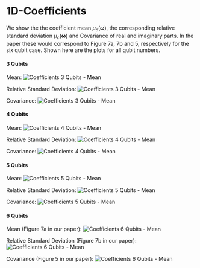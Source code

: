 # 1D-Coefficients

We show the the coefficient mean $\mu_c(\boldsymbol{\omega})$, the corresponding relative standard deviation $\mu_c(\boldsymbol{\omega})$ and Covariance of real and imaginary parts. In the paper these would correspond to Figure 7a, 7b and 5, respectively for the six qubit case. Shown here are the plots for all qubit numbers.

#### 3 Qubits

Mean:
![Coefficients 3 Qubits - Mean](../docs/figures/coeff_mean_qubits3_light.png)

Relative Standard Deviation:
![Coefficients 3 Qubits - Mean](../docs/figures/coeff_sd_qubits3_light.png)

Covariance:
![Coefficients 3 Qubits - Mean](../docs/figures/coeff_covar_qubits3_light.png)


#### 4 Qubits

Mean:
![Coefficients 4 Qubits - Mean](../docs/figures/coeff_mean_qubits4_light.png)

Relative Standard Deviation:
![Coefficients 4 Qubits - Mean](../docs/figures/coeff_sd_qubits4_light.png)

Covariance:
![Coefficients 4 Qubits - Mean](../docs/figures/coeff_covar_qubits4_light.png)


#### 5 Qubits

Mean:
![Coefficients 5 Qubits - Mean](../docs/figures/coeff_mean_qubits5_light.png)

Relative Standard Deviation:
![Coefficients 5 Qubits - Mean](../docs/figures/coeff_sd_qubits5_light.png)

Covariance:
![Coefficients 5 Qubits - Mean](../docs/figures/coeff_covar_qubits5_light.png)


#### 6 Qubits

Mean (Figure 7a in our paper):
![Coefficients 6 Qubits - Mean](../docs/figures/coeff_mean_qubits6_light.png)

Relative Standard Deviation (Figure 7b in our paper):
![Coefficients 6 Qubits - Mean](../docs/figures/coeff_sd_qubits6_light.png)

Covariance (Figure 5 in our paper):
![Coefficients 6 Qubits - Mean](../docs/figures/coeff_covar_qubits6_light.png)
